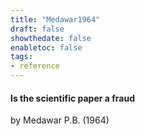 ```yaml
---
title: "Medawar1964"
draft: false
showthedate: false
enabletoc: false
tags:
- reference
---
```


#### **Is the scientific paper a fraud**     
by Medawar P.B. (1964)         


